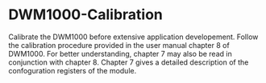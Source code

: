 # DWM1000-Calibration
Calibrate the DWM1000 before extensive application developement.
Follow the calibration procedure provided in the user manual chapter 8 of DWM1000. For better understanding, chapter 7 may also be read in conjunction with chapter 8. Chapter 7 gives a detailed description of the confoguration registers of the module.
